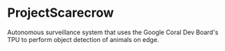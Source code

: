# ProjectScarecrow
Autonomous surveillance system that uses the Google Coral Dev Board's TPU to perform object detection of animals on edge.
